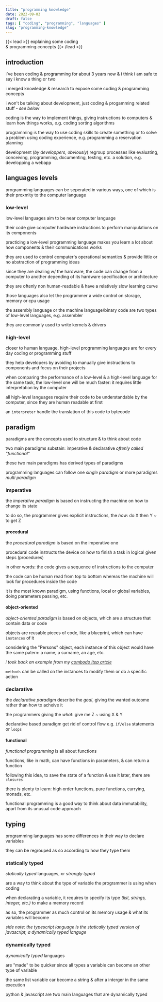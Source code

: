 ```yaml
---
title: "programming knowledge"
date: 2023-09-03
draft: false
tags: [ "coding", "programming", "languages" ]
slug: "programming-knowledge"
---
```


<!-- prologue -->

{{< lead >}}
explaining some coding   
& programming concepts
{{< /lead >}}

<!-- article -->

## introduction

i've been coding & programming for about 3 years now & i think i am safe to say i know a thing or two

i merged knowledge & research to expose some coding & programming concepts

i won't be talking about development, just coding & progamming related stuff *- see below*

coding is the way to implement things, giving instructions to computers & learn how things works, e.g. coding sorting algorithms

programming is the way to use coding skills to create something or to solve a problem using coding experience, e.g. programming a reservation planning

development (*by developpers, obviously*) regroup processes like evaluating, conceiving, programming, documenting, testing, etc. a solution, e.g. developping a webapp

## languages levels

programming languages can be seperated in various ways, one of which is their proxmity to the computer language

### low-level
<!-- https://www.javatpoint.com/what-is-a-low-level-language -->

low-level languages aim to be near computer language

their code give computer hardware instructions to perform manipulations on its components

practicing a low-level programming language makes you learn a lot about how components & their communications works

<!-- dealing w/ the hardware, they work to control computer's operational semantics & provide little or no abstraction of programming ideas -->

they are used to control computer's operational semantics & provide little or no abstraction of programming ideas

since they are dealing w/ the hardware, the code can change from a computer to another depending of its hardware specification or architecture

they are oftenly non human-readable & have a relatively slow learning curve

those languages also let the programmer a wide control on storage, memory or cpu usage

the assembly language or the machine language/binary code are two types of low-level languages, e.g. assembler

they are commonly used to write kernels & drivers

### high-level
<!-- https://www.webopedia.com/definitions/high-level-language/ -->
closer to human language, high-level programming languages are for every day coding or programming stuff

they help developers by avoiding to manually give instructions to components and focus on their projects 

<!-- *(algebra, arithmetic, algorithms...)* -->

<!-- variables creation is straightforward & methods do manipulation on them w/out seeing the components -->

when comparing the performance of a low-level & a high-level language for the same task, the low-level one will be much faster: it requires little interpretation by the computer

all high-level languages require their code to be understandable by the computer, since they are human readable at first

an `interpreter` handle the translation of this code to bytecode

## paradigm
<!--
https://www.youtube.com/watch?v=HlgG395PQWw

https://www.youtube.com/watch?v=UOkOA6W-vwc
https://www.youtube.com/watch?v=B1p5OlO5tWg
-->

paradigms are the concepts used to structure & to think about code

<!-- followed by a programming language, the way your code will be structured -->

two main paradigms substain: imperative & declarative *oftenly called "functional"*

these two main paradigms has derived types of paradigms

programming languages can follow one *single paradigm* or more paradigms *multi paradigm*

### imperative

the *imperative paradigm* is based on instructing the machine on how to change its state

to do so, the programmer gives explicit instructions, the *how*: do X then Y ~ to get Z

#### procedural

the *procedural paradigm* is based on the imperative one

procedural code instructs the device on how to finish a task in logical given steps (procedures)

in other words: the code gives a sequence of instructions to the computer

the code can be human read from top to bottom whereas the machine will look for procedures inside the code

it is the most known paradigm, using functions, local or global variables, doing parameters passing, etc.

#### object-oriented

*object-oriented paradigm* is based on objects, which are a structure that contain data or code

objects are reusable pieces of code, like a blueprint, which can have `instances` of it

considering the "Persons" object, each instance of this object would have the same patern: a name, a surname, an age, etc.

*i took back an example from my [combodo itop artcle](https://xeylou.fr/posts/itop-tour)*

`methods` can be called on the instances to modify them or do a specific action

### declarative

the *declarative paradigm* describe the *goal*, giving the wanted outcome rather than how to acheive it

the programmers giving the *what*: give me Z ~ using X & Y

declarative based paradigm get rid of control flow e.g. `if/else` statements or `loops`

#### functional

*functional programming* is all about functions

functions, like in math, can have functions in parameters, & can return a function

following this idea, to save the state of a function & use it later, there are `closures`

there is plenty to learn: high order functions, pure functions, currying, monads, etc.

functional programming is a good way to think about data immutability, apart from its unusual code approach

## typing

programming languages has some differences in their way to declare variables

they can be regrouped as so according to how they type them

### statically typed

*statically typed* languages, or *strongly typed*

are a way to think about the type of variable the programmer is using when coding

when declarating a variable, it requires to specify its type *(list, strings, integer, etc.)* to make a memory record

as so, the programmer as much control on its memory usage & what its variables will become

*side note: the typescript language is the statically typed version of javascript, a dynamically typed languge*
<!-- immutability objects? -->
<!-- typescript = js en statique -->

### dynamically typed

*dynamically typed* languages

are "made" to be quicker since all types a variable can become an other type of variable

the same list variable car become a string & after a interger in the same execution

python & javascript are two main languages that are dynamically typed

<!-- peut aller avec mutability/mutable objects -->
<!-- en python, un tableau peut devenir un entier, puis une chaine de charactère... -->

<!-- ## bordel

programming model  
parallel computing  
execution model  
https://en.wikipedia.org/wiki/List_of_programming_languages_by_type

### interpreted

donne des erreurs lors de l'exécution
### compiled
donne des erreurs lors du compil
python compile en bytecode puis interprete donc pas bon exemple

## type of language
### machine language
### assembly language

## simple objects
### intergers
### floats
### strings
### lists
https://stackoverflow.com/questions/176011/python-list-vs-array-when-to-use
### arrays

## concepts
pointers, heritage, polymorphism, heuristic, data structure, etc.
### pointers
pour les deux en dessous prendre exemple de c & c++
### heritage
### polymorphism
### heuristic
### data structure
### libraries

high level
low level

machine language
assembly language

compiled
interpreted

-- structuring
object-oriented
procedural

statically typed
dynamically typed

heritage
polymorphism
pointers

mutability
immutability objects

data structure
binary tree...

algorithms (sorting)
bubble, selection, insertion, 


libraries
-->
